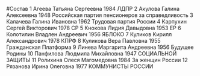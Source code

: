 #Состав
1 Агеева Татьяна Сергеевна 1984 ЛДПР
2 Акулова Галина Алексеевна 1948 Российская партия пенсионеров за справедливость
3 Калачева Галина Ивановна 1962 Трудовая партия России
4 Карпухин Сергей Викторович 1978 СР
5 Кнокова Лидия Давыдовна 1953 ЕР
6 Колотилин Владлен Андреевич 1956 ЯБЛОКО
7 Куликов Кирилл Александрович 1978 КПРФ
8 Куликова Вера Павловна 1955 Гражданская Платформа
9 Линева Маргарита Андреевна 1956 Будущее Родины
10 Панфилова Людмила Михайловна 1947 СОЦИАЛЬНОЙ ЗАЩИТЫ
11 Ролихина Олеся Магомедовна 1984 За женщин России
12 Рязанова Ирина Олеговна 1977 КОММУНИСТЫ РОССИИ
